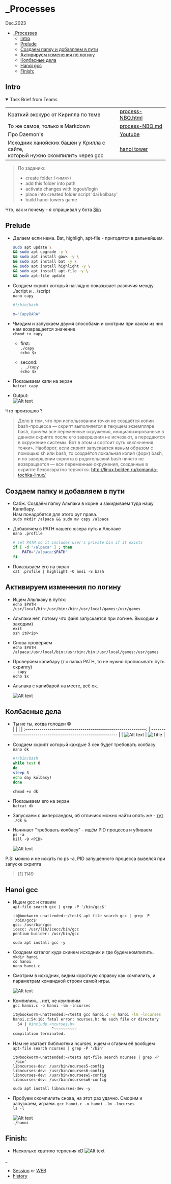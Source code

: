 # \_Processes
Dec.2023
- [\_Processes](#_processes)
  - [Intro](#intro)
  - [Prelude](#prelude)
  - [Создаем папку и добавляем в пути](#создаем-папку-и-добавляем-в-пути)
  - [Активируем изменения по логину](#активируем-изменения-по-логину)
  - [Колбасные дела](#колбасные-дела)
  - [Hanoi gcc](#hanoi-gcc)
  - [Finish:](#finish)

## Intro
<details open><summary>Task Brief from Teams</summary>

|                                                                                    |                                                        |
| ---------------------------------------------------------------------------------- | ------------------------------------------------------ |
| Краткий экскурс от Кирилла по теме                                                 | [process-NBQ.html](_rsrc/process-NBQ.html)             |
| То же самое, только в Markdown                                                     | [process-NBQ.md](_rsrc/process-NBQ.md)                 |
| Про Daemon's                                                                       | [Youtube](https://www.youtube.com/watch?v=6-h6HtqPXNA) |
| Исходник ханойских башен у Крилла с сайте, <br> который нужно скомпилить через gcc | [hanoi tower](_rsrc/hanoi.c)                           |

</details>

> По заданию:
> - create folder /<имя>/  
> - add this folder into path  
> - activate changes with logout/login  
> - place into created folder script 'dai kolbasy'  
> - build hanoi towers game  
> 

Что, как и почему - я спрашивал у бота [Siin](_rsrc/proc_bot.md)


## Prelude

- Делаем если нема. Bat, highligh, apt-file - пригодятся в дальнейшем.  
  ```bash
  sudo apt update \
  && sudo apt upgrade -y \
  && sudo apt install gawk -y \
  && sudo apt install bat -y \
  && sudo apt install highlight -y \
  && sudo apt install apt-file -y \
  && sudo apt-file update
  ```
    
- Создаем скрипт который наглядно показывает различия между ./script и . ./script  
  `nano capy`

  ```bash
  #!/bin/bash

  x="CapyBARA"
  ```

- Чмодим и запускаем двумя способами и смотрим при каком из них нам возвращается значение   
`chmod +x capy`

  - first:  
  `./capy`  
  `echo $x`

  - second:  
  `. ./capy`   
  `echo $x `  

- Показываем капи на экран  
  `batcat capy`

- Output:  
  ![Alt text](_rsrc/image-21.png)

Что произошло ?
> Дело в том, что при использовании точки не создаётся копии bash-процесса — скрипт выполняется в текущем экземпляре bash, причём все переменные окружения, инициализированные в данном скрипте после его завершения не исчезают, а передаются в окружение системы. Вот в этом и состоит суть «включения точки». Наоборот, если скрипт запускается явным образом с помощью sh или bash, то создаётся локальная копия (форк) bash, и по завершении скрипта в родительский bash ничего не возвращается — все переменные окружения, созданные в скрипте безвозвратно теряются.
> http://linux.bolden.ru/komanda-tochka-linux/

## Создаем папку и добавляем в пути

- Сабж. Создаём папку Альпаки в корне и закидываем туда нашу Капибару.  
Нам понадобятся для этого рут права.  
`sudo mkdir /alpaca && sudo mv capy /alpaca`

- Добавляем в PATH нашего юзера путь к Альпаке  
`nano .profile`

  ```bash
  # set PATH so it includes user's private bin if it exists
  if [ -d "/alpaca" ] ; then
      PATH="/alpaca:$PATH"
  fi
  ```
- Показываем его на экран  
  `cat .profile | highlight -O ansi -S bash`


## Активируем изменения по логину

- Ищем Альпкаку в путях:  
  `echo $PATH`  
  `/usr/local/bin:/usr/bin:/bin:/usr/local/games:/usr/games`

- Альпаки нет, потому что файл запускается при логине. Выходим и заходим)  
  `exit`  
  `ssh it@<ip>`

- Снова проверяем  
  `echo $PATH`  
  `/alpaca:/usr/local/bin:/usr/bin:/bin:/usr/local/games:/usr/games`

- Проверяем капибару (т.к папка PATH, то не нужно прописывать путь скрипту)  
  `. capy`  
  `echo $x`

- Альпака с капибарой на месте, всё ок.

  ![Alt text](_rsrc/image-31.png)


## Колбасные дела

- Ты не ты, когда голоден ©  
  |                                                               |                                                            |
  | :-----------------------------------------------------------: | ---------------------------------------------------------- |
  | ![Alt text](_rsrc/_e8f64e9f-5116-4a16-a0df-4e12f9a76ef5.jpeg) | ![Title](_rsrc/_a2e13ac6-f9cf-4a69-ad6c-2eaab04ba366.jpeg) |

- Создаем скрипт который каждые 3 сек будет требовать колбасу  
  `nano dk`

  ```bash
  #!/bin/bash
  while test 0
  do
  sleep 3
  echo day kolbasy!
  done
  ```

  `chmod +x dk`

- Показываем его на экран  
  `batcat dk`

- Запускаем c амперсандом, об отличиях можно найти опять же - [тут](_rsrc/proc_bot.md)  
  `./dk &`

- Начинает "требовать колбасу" - ищём PID процесса и убиваем  
  `ps -a`  
  `kill -9 <PID>`

  ![Alt text](_rsrc/image1.png)

P.S: можно и не искать по ps -a, PID запущенного процесса вывелся при запуске скрипта 
>[1] 1149


## Hanoi gcc

- Ищем gcc и ставим  
  `apt-file search gcc | grep -P '/bin/gcc$'`

  ```text
  it@bookworm-unattended:~/test$ apt-file search gcc | grep -P '/bin/gcc$'
  gcc: /usr/bin/gcc
  icecc: /usr/lib/icecc/bin/gcc
  pentium-builder: /usr/bin/gcc
  ```

  `sudo apt install gcc -y`

- Создаем каталог куда скинем исходник и где будем компилить.
  `mkdir hanoi`  
  `cd hanoi`  
  `nano hanoi.c`  

- Смотрим в исходник, видим короткую справку как компилить, и параметрам командной строки самой игры.

  ![Alt text](_rsrc/image2.png)

- Компилим.... нет, не компилим  
  `gcc hanoi.c -o hanoi -lm -lncurses`

  ```bash
  it@bookworm-unattended:~/test$ gcc hanoi.c -o hanoi -lm -lncurses
  hanoi.c:54:10: fatal error: ncurses.h: No such file or directory
    54 | #include <ncurses.h>
        |          ^~~~~~~~~~~
  compilation terminated.
  ```

- Нам не хватает библиотеки ncurses, ищем и ставим её вообщем  
  `apt-file search ncurses | grep -P '/bin'`   

  ```text
  it@bookworm-unattended:~/test$ apt-file search ncurses | grep -P '/bin'
  libncurses-dev: /usr/bin/ncurses5-config
  libncurses-dev: /usr/bin/ncurses6-config
  libncurses-dev: /usr/bin/ncursesw5-config
  libncurses-dev: /usr/bin/ncursesw6-config
  ``` 
  
  `sudo apt install libncurses-dev -y`

- Пробуем скомпилить снова, на этот раз удачно.  Сморим и запускаем, играем. 
  `gcc hanoi.c -o hanoi -lm -lncurses`  
  `ls -l`  
  
  ![Alt text](_rsrc/image.png)  
  `./hanoi`  


## Finish:

- Насколько хватило терпения xD
  ![Alt text](_rsrc/image5.png)

_
- [Session](_rsrc/session.html) or [WEB](https://xprgclr.github.io/tpt/proc/)
- [history](_rsrc/history.txt)
